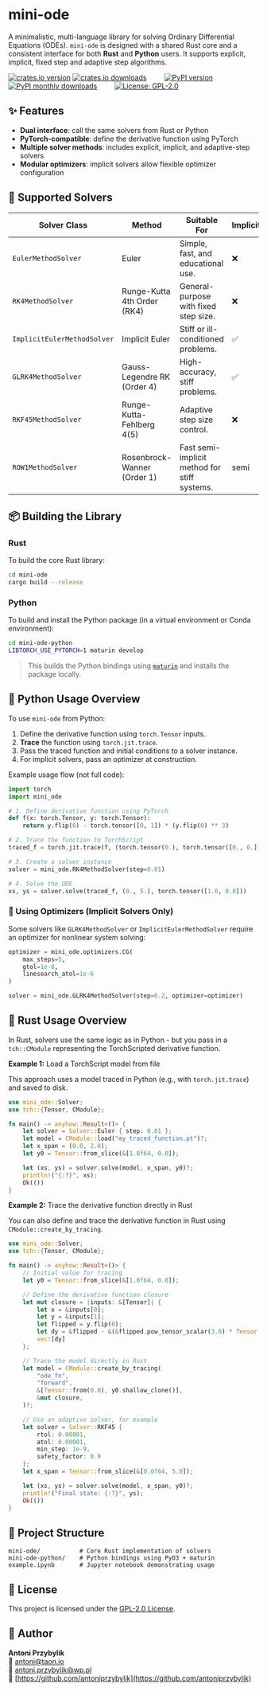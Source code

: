# mini-ode

A minimalistic, multi-language library for solving Ordinary Differential Equations (ODEs). `mini-ode` is designed with a shared Rust core and a consistent interface for both **Rust** and **Python** users. It supports explicit, implicit, fixed step and adaptive step algorithms.

[![crates.io version](https://img.shields.io/crates/v/mini-ode)](CRATESIO_VERSION) [![crates.io downloads](https://img.shields.io/crates/d/mini-ode)](CRATESIO_DOWNLOADS) &nbsp;&nbsp;&nbsp;&nbsp;&nbsp;&nbsp;&nbsp;
[![PyPI version](https://img.shields.io/pypi/v/mini-ode)](PYPI_VERSION) [![PyPI monthly downloads](https://img.shields.io/pypi/dm/mini-ode)](PYPI_MONTHLY_DOWNLOADS) &nbsp;&nbsp;&nbsp;&nbsp;&nbsp;&nbsp;&nbsp;
[![License: GPL-2.0](https://img.shields.io/badge/License-GPL%20v2-blue.svg)](LICENSE)

## ✨ Features

- **Dual interface**: call the same solvers from Rust or Python
- **PyTorch-compatible**: define the derivative function using PyTorch
- **Multiple solver methods**: includes explicit, implicit, and adaptive-step solvers
- **Modular optimizers**: implicit solvers allow flexible optimizer configuration

## 🧠 Supported Solvers

| Solver Class               | Method                                 | Suitable For                                 | Implicit | Adaptive Step |
|----------------------------|----------------------------------------|----------------------------------------------|----------|----------------|
| `EulerMethodSolver`        | Euler                                  | Simple, fast, and educational use.           | ❌       | ❌             |
| `RK4MethodSolver`          | Runge-Kutta 4th Order (RK4)            | General-purpose with fixed step size.        | ❌       | ❌             |
| `ImplicitEulerMethodSolver`| Implicit Euler                         | Stiff or ill-conditioned problems.           | ✅       | ❌             |
| `GLRK4MethodSolver`        | Gauss-Legendre RK (Order 4)            | High-accuracy, stiff problems.               | ✅       | ❌             |
| `RKF45MethodSolver`        | Runge-Kutta-Fehlberg 4(5)              | Adaptive step size control.                  | ❌       | ✅             |
| `ROW1MethodSolver`         | Rosenbrock-Wanner (Order 1)            | Fast semi-implicit method for stiff systems. | semi  | ❌             |

## 📦 Building the Library

### Rust

To build the core Rust library:

```bash
cd mini-ode
cargo build --release
```

### Python

To build and install the Python package (in a virtual environment or Conda environment):

```bash
cd mini-ode-python
LIBTORCH_USE_PYTORCH=1 maturin develop
```

> This builds the Python bindings using [`maturin`](https://github.com/PyO3/maturin) and installs the package locally.

## 🐍 Python Usage Overview

To use `mini-ode` from Python:

1. Define the derivative function using `torch.Tensor` inputs.
2. **Trace** the function using `torch.jit.trace`.
3. Pass the traced function and initial conditions to a solver instance.
4. For implicit solvers, pass an optimizer at construction.

Example usage flow (not full code):

```python
import torch
import mini_ode

# 1. Define derivative function using PyTorch
def f(x: torch.Tensor, y: torch.Tensor):
    return y.flip(0) - torch.tensor([0, 1]) * (y.flip(0) ** 3)

# 2. Trace the function to TorchScript
traced_f = torch.jit.trace(f, (torch.tensor(0.), torch.tensor([0., 0.])))

# 3. Create a solver instance
solver = mini_ode.RK4MethodSolver(step=0.01)

# 4. Solve the ODE
xs, ys = solver.solve(traced_f, (0., 5.), torch.tensor([1.0, 0.0]))
```

### 🔧 Using Optimizers (Implicit Solvers Only)

Some solvers like `GLRK4MethodSolver` or `ImplicitEulerMethodSolver` require an optimizer for nonlinear system solving:

```python
optimizer = mini_ode.optimizers.CG(
    max_steps=5,
    gtol=1e-8,
    linesearch_atol=1e-6
)

solver = mini_ode.GLRK4MethodSolver(step=0.2, optimizer=optimizer)
```

## 🦀 Rust Usage Overview

In Rust, solvers use the same logic as in Python - but you pass in a `tch::CModule` representing the TorchScripted derivative function.

**Example 1:** Load a TorchScript model from file

This approach uses a model traced in Python (e.g., with `torch.jit.trace`) and saved to disk.

```rust
use mini_ode::Solver;
use tch::{Tensor, CModule};

fn main() -> anyhow::Result<()> {
    let solver = Solver::Euler { step: 0.01 };
    let model = CModule::load("my_traced_function.pt")?;
    let x_span = (0.0, 2.0);
    let y0 = Tensor::from_slice(&[1.0f64, 0.0]);

    let (xs, ys) = solver.solve(model, x_span, y0)?;
    println!("{:?}", xs);
    Ok(())
}
```

**Example 2:** Trace the derivative function directly in Rust

You can also define and trace the derivative function in Rust using `CModule::create_by_tracing`.

```rust
use mini_ode::Solver;
use tch::{Tensor, CModule};

fn main() -> anyhow::Result<()> {
    // Initial value for tracing
    let y0 = Tensor::from_slice(&[1.0f64, 0.0]);

    // Define the derivative function closure
    let mut closure = |inputs: &[Tensor]| {
        let x = &inputs[0];
        let y = &inputs[1];
        let flipped = y.flip(0);
        let dy = &flipped - &(&flipped.pow_tensor_scalar(3.0) * Tensor::from_slice(&[0.0, 1.0]));
        vec![dy]
    };

    // Trace the model directly in Rust
    let model = CModule::create_by_tracing(
        "ode_fn",
        "forward",
        &[Tensor::from(0.0), y0.shallow_clone()],
        &mut closure,
    )?;

    // Use an adaptive solver, for example
    let solver = Solver::RKF45 {
        rtol: 0.00001,
        atol: 0.00001,
        min_step: 1e-9,
        safety_factor: 0.9
    };
    let x_span = Tensor::from_slice(&[0.0f64, 5.0]);

    let (xs, ys) = solver.solve(model, x_span, y0)?;
    println!("Final state: {:?}", ys);
    Ok(())
}
```

## 📁 Project Structure

```
mini-ode/           # Core Rust implementation of solvers
mini-ode-python/    # Python bindings using PyO3 + maturin
example.ipynb       # Jupyter notebook demonstrating usage
```

## 📄 License

This project is licensed under the [GPL-2.0 License](LICENSE).

## 👤 Author

**Antoni Przybylik**  
📧 [antoni@taon.io](mailto:antoni@taon.io)  
📧 [antoni.przybylik@wp.pl](mailto:antoni.przybylik@wp.pl)  
🔗 [https://github.com/antoniprzybylik](https://github.com/antoniprzybylik)
